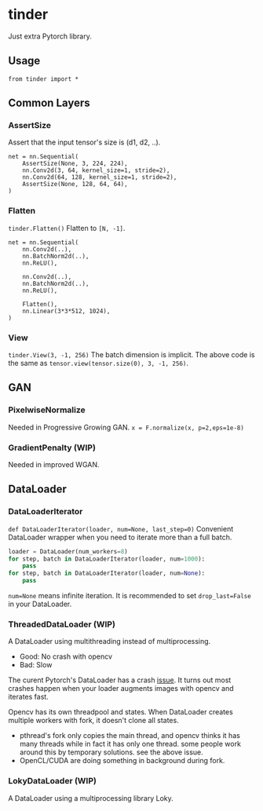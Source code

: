 # tinder

Just extra Pytorch library.

## Usage
`from tinder import *`

## Common Layers

### AssertSize
Assert that the input tensor's size is (d1, d2, ..).

```
net = nn.Sequential(
    AssertSize(None, 3, 224, 224),
    nn.Conv2d(3, 64, kernel_size=1, stride=2),
    nn.Conv2d(64, 128, kernel_size=1, stride=2),
    AssertSize(None, 128, 64, 64),
)
```


### Flatten
`tinder.Flatten()`
Flatten to `[N, -1]`.

```
net = nn.Sequential(
    nn.Conv2d(..),
    nn.BatchNorm2d(..),
    nn.ReLU(),

    nn.Conv2d(..),
    nn.BatchNorm2d(..),
    nn.ReLU(),

    Flatten(),
    nn.Linear(3*3*512, 1024),
)
```

### View
`tinder.View(3, -1, 256)`
The batch dimension is implicit.
The above code is the same as `tensor.view(tensor.size(0), 3, -1, 256)`.


## GAN
### PixelwiseNormalize
Needed in Progressive Growing GAN.
`x = F.normalize(x, p=2,eps=1e-8)`

### GradientPenalty (WIP)
Needed in improved WGAN.



## DataLoader

### DataLoaderIterator
`def DataLoaderIterator(loader, num=None, last_step=0)`
Convenient DataLoader wrapper when you need to iterate more than a full batch.
```py
loader = DataLoader(num_workers=8)
for step, batch in DataLoaderIterator(loader, num=1000):
    pass
for step, batch in DataLoaderIterator(loader, num=None):
    pass
```
`num=None` means infinite iteration.
It is recommended to set `drop_last=False` in your DataLoader.


### ThreadedDataLoader (WIP)
A DataLoader using multithreading instead of multiprocessing.

- Good: No crash with opencv
- Bad: Slow

The curent Pytorch's DataLoader has a crash [issue](https://github.com/opencv/opencv/issues/5150).
It turns out most crashes happen when your loader augments images with opencv and iterates fast.

Opencv has its own threadpool and states. When DataLoader creates multiple workers with fork, it doesn't clone all states.
- pthread's fork only copies the main thread, and opencv thinks it has many threads while in fact it has only one thread.
  some people work around this by temporary solutions. see the above issue.
- OpenCL/CUDA are doing something in background during fork.


### LokyDataLoader (WIP)
A DataLoader using a multiprocessing library Loky.
